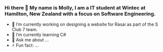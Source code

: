 ### Hi there 👋 My name is Molly, I am a IT student at Wintec at Hamilton, New Zealand with a focus on Software Engineering.

- 🔭 I’m currently working on designing a website for Rasai as part of the S Club 7 team.
- 🌱 I’m currently learning C#
- 💬 Ask me about ...
- ⚡ Fun fact: ...

